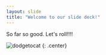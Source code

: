 ```yaml
---
layout: slide
title: "Welcome to our slide deck!"
---
```


So far so good. Let's roll!!!!

![dodgetocat](https://octodex.github.com/images/dodgetocat_v2.png)
{: .center}
